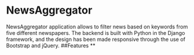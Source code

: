 # NewsAggregator
NewsAggregator application allows to filter news based on keywords from five different newspapers. The backend is built with Python in the Django framework, and the design has been made responsive through the use of Bootstrap and jQuery.
##Features
**

